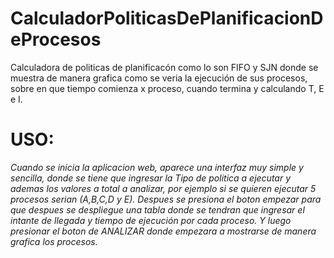 # CalculadorPoliticasDePlanificacionDeProcesos
Calculadora de politicas de planificacón como lo son FIFO y SJN donde se muestra de manera grafica como se veria la ejecución de sus procesos, sobre en que tiempo comienza x proceso, cuando termina y calculando T, E e I.

# USO:
*Cuando se inicia la aplicacion web, aparece una interfaz muy simple y sencilla, donde se tiene que ingresar la Tipo de politica a ejecutar y ademas los valores a total a analizar, por ejemplo si se quieren ejecutar 5 procesos serian (A,B,C,D y E).
Despues se presiona el boton empezar para que despues se despliegue una tabla donde se tendran que ingresar el intante de llegada y tiempo de ejecución por cada proceso. Y luego presionar el boton de ANALIZAR donde empezara a mostrarse de manera grafica los procesos.*
